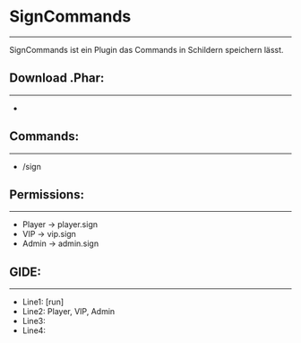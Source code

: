# SignCommands
  --------------------
  SignCommands ist ein Plugin das Commands in Schildern speichern lässt.
  
## Download .Phar:
   --------------------
  - 

## Commands:
   --------------------
   - /sign

## Permissions:
   --------------------
   - Player -> player.sign
   - VIP -> vip.sign
   - Admin -> admin.sign

## GIDE:
   --------------------
   - Line1: [run]
   - Line2: Player, VIP, Admin
   - Line3: <Command>
   - Line4: <Beschreibung>
